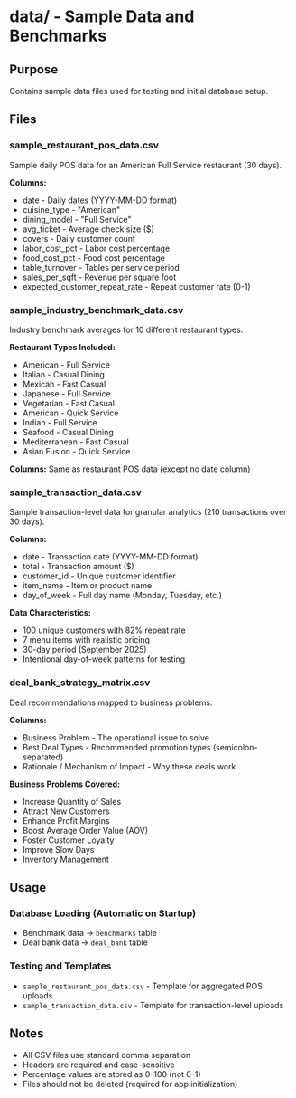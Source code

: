 # data/ - Sample Data and Benchmarks

## Purpose
Contains sample data files used for testing and initial database setup.

## Files

### sample_restaurant_pos_data.csv
Sample daily POS data for an American Full Service restaurant (30 days).

**Columns:**
- date - Daily dates (YYYY-MM-DD format)
- cuisine_type - "American"
- dining_model - "Full Service"
- avg_ticket - Average check size ($)
- covers - Daily customer count
- labor_cost_pct - Labor cost percentage
- food_cost_pct - Food cost percentage
- table_turnover - Tables per service period
- sales_per_sqft - Revenue per square foot
- expected_customer_repeat_rate - Repeat customer rate (0-1)

### sample_industry_benchmark_data.csv
Industry benchmark averages for 10 different restaurant types.

**Restaurant Types Included:**
- American - Full Service
- Italian - Casual Dining
- Mexican - Fast Casual
- Japanese - Full Service
- Vegetarian - Fast Casual
- American - Quick Service
- Indian - Full Service
- Seafood - Casual Dining
- Mediterranean - Fast Casual
- Asian Fusion - Quick Service

**Columns:** Same as restaurant POS data (except no date column)

### sample_transaction_data.csv
Sample transaction-level data for granular analytics (210 transactions over 30 days).

**Columns:**
- date - Transaction date (YYYY-MM-DD format)
- total - Transaction amount ($)
- customer_id - Unique customer identifier
- item_name - Item or product name
- day_of_week - Full day name (Monday, Tuesday, etc.)

**Data Characteristics:**
- 100 unique customers with 82% repeat rate
- 7 menu items with realistic pricing
- 30-day period (September 2025)
- Intentional day-of-week patterns for testing

### deal_bank_strategy_matrix.csv
Deal recommendations mapped to business problems.

**Columns:**
- Business Problem - The operational issue to solve
- Best Deal Types - Recommended promotion types (semicolon-separated)
- Rationale / Mechanism of Impact - Why these deals work

**Business Problems Covered:**
- Increase Quantity of Sales
- Attract New Customers
- Enhance Profit Margins
- Boost Average Order Value (AOV)
- Foster Customer Loyalty
- Improve Slow Days
- Inventory Management

## Usage

### Database Loading (Automatic on Startup)
- Benchmark data → `benchmarks` table
- Deal bank data → `deal_bank` table

### Testing and Templates
- `sample_restaurant_pos_data.csv` - Template for aggregated POS uploads
- `sample_transaction_data.csv` - Template for transaction-level uploads

## Notes

- All CSV files use standard comma separation
- Headers are required and case-sensitive
- Percentage values are stored as 0-100 (not 0-1)
- Files should not be deleted (required for app initialization)
